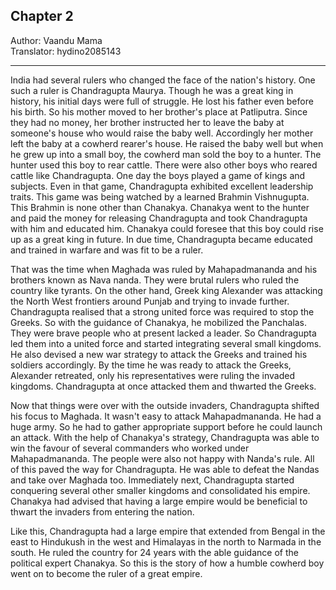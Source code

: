 ## Chapter 2
Author: Vaandu Mama  
Translator: hydino2085143

---

India had several rulers who changed the face of the nation's history. One such a ruler is Chandragupta Maurya. Though he was a great king in history, his initial days were full of struggle. He lost his father even before his birth. So his mother moved to her brother's place at Patliputra. Since they had no money, her brother instructed her to leave the baby at someone's house who would raise the baby well. Accordingly her mother left the baby at a cowherd rearer's house. He raised the baby well but when he grew up into a small boy, the cowherd man sold the boy to a hunter. The hunter used this boy to rear cattle. There were also other boys who reared cattle like Chandragupta. One day the boys played a game of kings and subjects. Even in that game, Chandragupta exhibited excellent leadership traits. This game was being watched by a learned Brahmin Vishnugupta. This Brahmin is none other than Chanakya. Chanakya went to the hunter and paid the money for releasing Chandragupta and took Chandragupta with him and educated him. Chanakya could foresee that this boy could rise up as a great king in future. In due time, Chandragupta became educated and trained in warfare and was fit to be a ruler. 

That was the time when Maghada was ruled by Mahapadmananda and his brothers known as Nava nanda. They were brutal rulers who ruled the country like tyrants. On the other hand, Greek king Alexander was attacking the North West frontiers around Punjab and trying to invade further. Chandragupta realised that a strong united force was required to stop the Greeks. So with the guidance of Chanakya, he mobilized the Panchalas. They were brave people who at present lacked a leader. So Chandragupta led them into a united force and started integrating several small kingdoms. He also devised a new war strategy to attack the Greeks and trained his soldiers accordingly. By the time he was ready to attack the Greeks, Alexander retreated, only his representatives were ruling the invaded kingdoms. Chandragupta at once attacked them and thwarted the Greeks. 

Now that things were over with the outside invaders, Chandragupta shifted his focus to Maghada. It wasn't easy to attack Mahapadmananda. He had a huge army. So he had to gather appropriate support before he could launch an attack. With the help of Chanakya's strategy, Chandragupta was able to win the favour of several commanders who worked under Mahapadmananda. The people were also not happy with Nanda's rule. All of this paved the way for Chandragupta. He was able to defeat the Nandas and take over Maghada too. Immediately next, Chandragupta started conquering several other smaller kingdoms and consolidated his empire. Chanakya had advised that having a large empire would be beneficial to thwart the invaders from entering the nation.

Like this, Chandragupta had a large empire that extended from Bengal in the east to Hindukush in the west and Himalayas in the north to Narmada in the south. He ruled the country for 24 years with the able guidance of the political expert Chanakya. So this is the story of how a humble cowherd boy went on to become the ruler of a great empire.